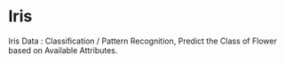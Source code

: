 # Iris
Iris Data : Classification / Pattern Recognition, Predict the Class of Flower based on Available Attributes. 
